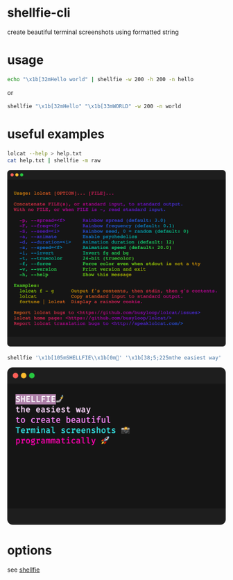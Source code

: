 # shellfie-cli
create beautiful terminal screenshots using formatted string

# usage
```bash
echo "\x1b[32mHello world" | shellfie -w 200 -h 200 -n hello
```
or
```bash
shellfie "\x1b[32mHello" "\x1b[33mWORLD" -w 200 -n world
```

# useful examples
```bash
lolcat --help > help.txt
cat help.txt | shellfie -m raw
```
![](https://github.com/tool3/shellfied/blob/master/lolcat.png?raw=true)

```bash
shellfie '\x1b[105mSHELLFIE\\x1b[0m🤳' '\x1b[38;5;225mthe easiest way' '\x1b[38;5;213mto create beautiful' '\x1b[38;5;14mCLI screenshots 📸' '\x1b[38;5;199mprogrammatically 🚀' -h 300 -w 400
```
![](https://github.com/tool3/shellfie/blob/master/shellfies/shellfie.png?raw=true)

# options

see [shellfie](https://github.com/tool3/shellfie)
